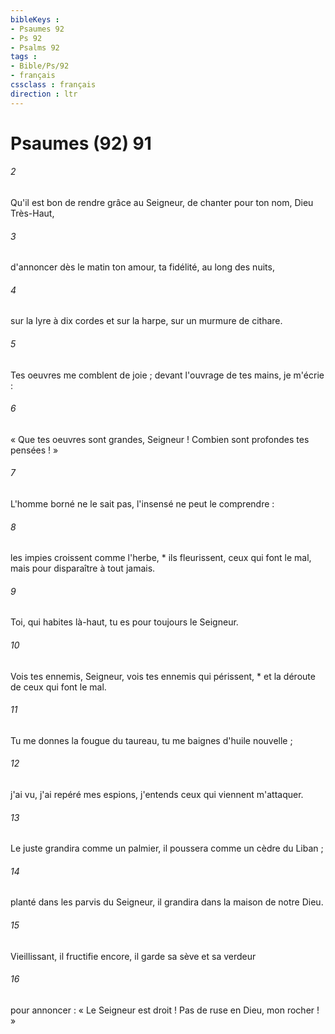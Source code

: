 ```yaml
---
bibleKeys : 
- Psaumes 92
- Ps 92
- Psalms 92
tags : 
- Bible/Ps/92
- français
cssclass : français
direction : ltr
---
```


# Psaumes (92) 91

###### 2
Qu'il est bon de rendre grâce au Seigneur, de chanter pour ton nom, Dieu Très-Haut,
###### 3
d'annoncer dès le matin ton amour, ta fidélité, au long des nuits,
###### 4
sur la lyre à dix cordes et sur la harpe, sur un murmure de cithare.
###### 5
Tes oeuvres me comblent de joie ; devant l'ouvrage de tes mains, je m'écrie :
###### 6
« Que tes oeuvres sont grandes, Seigneur ! Combien sont profondes tes pensées ! »
###### 7
L'homme borné ne le sait pas, l'insensé ne peut le comprendre :
###### 8
les impies croissent comme l'herbe, * ils fleurissent, ceux qui font le mal, mais pour disparaître à tout jamais.
###### 9
Toi, qui habites là-haut, tu es pour toujours le Seigneur.
###### 10
Vois tes ennemis, Seigneur, vois tes ennemis qui périssent, * et la déroute de ceux qui font le mal.
###### 11
Tu me donnes la fougue du taureau, tu me baignes d'huile nouvelle ;
###### 12
j'ai vu, j'ai repéré mes espions, j'entends ceux qui viennent m'attaquer.
###### 13
Le juste grandira comme un palmier, il poussera comme un cèdre du Liban ;
###### 14
planté dans les parvis du Seigneur, il grandira dans la maison de notre Dieu.
###### 15
Vieillissant, il fructifie encore, il garde sa sève et sa verdeur
###### 16
pour annoncer : « Le Seigneur est droit ! Pas de ruse en Dieu, mon rocher ! »
